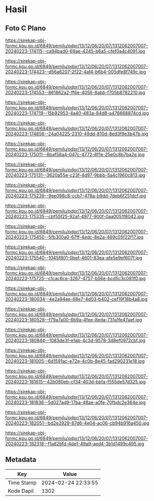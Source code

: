 # Hasil

## Foto C Plano

https://sirekap-obj-formc.kpu.go.id/6849/pemilu/pdpr/13/12/06/20/07/1312062007007-20240223-174115--ca94bad0-69ae-4245-b6a5-cfef0a4c4091.jpg

https://sirekap-obj-formc.kpu.go.id/6849/pemilu/pdpr/13/12/06/20/07/1312062007007-20240223-174423--d56a6207-2f22-4af4-b6b4-005dfe8f749c.jpg

https://sirekap-obj-formc.kpu.go.id/6849/pemilu/pdpr/13/12/06/20/07/1312062007007-20240223-174553--861862a2-ff6e-4056-8abb-f705b8782210.jpg

https://sirekap-obj-formc.kpu.go.id/6849/pemilu/pdpr/13/12/06/20/07/1312062007007-20240223-174719--15b92953-4a40-483a-84d8-a476668874cd.jpg

https://sirekap-obj-formc.kpu.go.id/6849/pemilu/pdpr/13/12/06/20/07/1312062007007-20240223-174856--24a04225-2310-49dd-810d-8ed3f9e3b47b.jpg

https://sirekap-obj-formc.kpu.go.id/6849/pemilu/pdpr/13/12/06/20/07/1312062007007-20240223-175011--8baf58a4-047c-4772-8f1e-25e0c8b7ba2e.jpg

https://sirekap-obj-formc.kpu.go.id/6849/pemilu/pdpr/13/12/06/20/07/1312062007007-20240223-175131--3620a55e-c23f-4d97-9bbb-5a4c1960c813.jpg

https://sirekap-obj-formc.kpu.go.id/6849/pemilu/pdpr/13/12/06/20/07/1312062007007-20240223-175239--9ee098c8-ccb7-478a-b9dd-7deb6f251dcf.jpg

https://sirekap-obj-formc.kpu.go.id/6849/pemilu/pdpr/13/12/06/20/07/1312062007007-20240223-175335--cbf55f25-92af-4977-900f-0aa0051f8042.jpg

https://sirekap-obj-formc.kpu.go.id/6849/pemilu/pdpr/13/12/06/20/07/1312062007007-20240223-175450--5fb300a0-67ff-4edc-8e2a-469c05f22f17.jpg

https://sirekap-obj-formc.kpu.go.id/6849/pemilu/pdpr/13/12/06/20/07/1312062007007-20240223-175540--1045f801-0bef-4601-83ea-afe5e9ef607f.jpg

https://sirekap-obj-formc.kpu.go.id/6849/pemilu/pdpr/13/12/06/20/07/1312062007007-20240223-175725--c1cac6ce-3267-4757-b56e-bcd5c3c081f0.jpg

https://sirekap-obj-formc.kpu.go.id/6849/pemilu/pdpr/13/12/06/20/07/1312062007007-20240223-180034--4e2a94ee-68e7-4d03-b402-cef19f18b4a8.jpg

https://sirekap-obj-formc.kpu.go.id/6849/pemilu/pdpr/13/12/06/20/07/1312062007007-20240223-180528--f79a7a00-6b9a-4fee-8eda-731a1fe47aef.jpg

https://sirekap-obj-formc.kpu.go.id/6849/pemilu/pdpr/13/12/06/20/07/1312062007007-20240223-180844--1083de3f-e1ab-4c3d-9578-3d8ef0972cbf.jpg

https://sirekap-obj-formc.kpu.go.id/6849/pemilu/pdpr/13/12/06/20/07/1312062007007-20240223-181005--6d1591ac-e72e-4c0b-8e45-fad290231e18.jpg

https://sirekap-obj-formc.kpu.go.id/6849/pemilu/pdpr/13/12/06/20/07/1312062007007-20240223-181615--42b080eb-cf34-403d-bbfa-f555de57d325.jpg

https://sirekap-obj-formc.kpu.go.id/6849/pemilu/pdpr/13/12/06/20/07/1312062007007-20240223-181836--5d027ad9-17ba-48ae-a0fe-70fbdc2e364e.jpg

https://sirekap-obj-formc.kpu.go.id/6849/pemilu/pdpr/13/12/06/20/07/1312062007007-20240223-182051--bd2e2929-87d6-4e04-ac06-cb94b916a450.jpg

https://sirekap-obj-formc.kpu.go.id/6849/pemilu/pdpr/13/12/06/20/07/1312062007007-20240223-182318--f1a82bfd-4de1-49a9-aed4-3b1d1499c495.jpg


## Metadata

| Key        | Value               |
| ---------- | ------------------- |
| Time Stamp | 2024-02-24 22:33:55 |
| Kode Dapil | 1302                |



